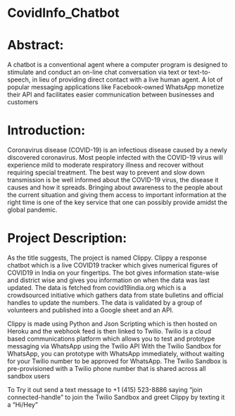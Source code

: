# CovidInfo_Chatbot

# Abstract: 
A chatbot is a conventional agent where a computer program is designed to stimulate and conduct an on-line chat conversation via text or text-to-speech, in lieu of providing direct contact with a live human agent. A lot of popular messaging applications like Facebook-owned WhatsApp monetize their API and facilitates easier communication between businesses and customers

# Introduction:
Coronavirus disease (COVID-19) is an infectious disease caused by a newly discovered coronavirus. Most people infected with the COVID-19 virus will experience mild to moderate respiratory illness and recover without requiring special treatment. The best way to prevent and slow down transmission is be well informed about the COVID-19 virus, the disease it causes and how it spreads.
Bringing about awareness to the people about the current situation and giving them access to important information at the right time is one of the key service that one can possibly provide amidst the global pandemic. 

# Project Description: 

As the title suggests, The project is named Clippy. Clippy a response chatbot which is a live COVID19 tracker which gives numerical figures of COVID19 in India on your fingertips. The bot gives information state-wise and district wise and gives you information on when the data was last updated.
The data is fetched from covid19india.org which is a crowdsourced initiative which gathers data from state bulletins and official handles to update the numbers. The data is validated by a group of volunteers and published into a Google sheet and an API. 

Clippy is made using Python and Json Scripting which is then hosted on Heroku and the webhook feed is then linked to Twilio. Twilio is a cloud based communications platform which allows you to test and prototype messaging via WhatsApp using the Twilio API
With the Twilio Sandbox for WhatsApp, you can prototype with WhatsApp immediately, without waiting for your Twilio number to be approved for WhatsApp. The Twilio Sandbox is pre-provisioned with a Twilio phone number that is shared across all sandbox users

To Try it out send a text message to +1 (415) 523-8886 saying “join connected-handle” to join the Twilio Sandbox and greet Clippy by texting it a “Hi/Hey”
